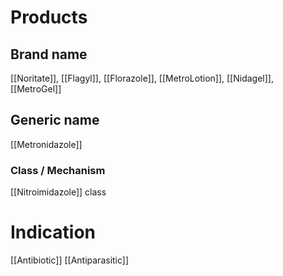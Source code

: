 # Products

## Brand name
[[Noritate]], [[Flagyl]], [[Florazole]], [[MetroLotion]], [[Nidagel]], [[MetroGel]]

## Generic name
[[Metronidazole]]

### Class / Mechanism
[[Nitroimidazole]] class
# Indication
[[Antibiotic]]
[[Antiparasitic]]


